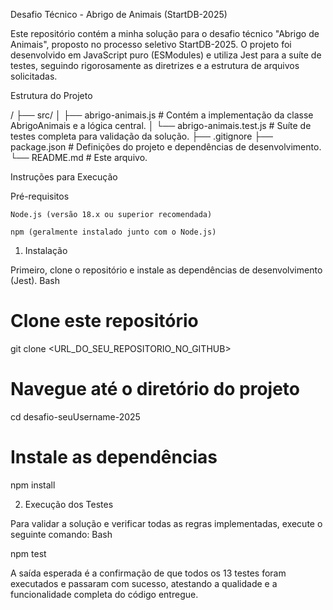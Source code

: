 
Desafio Técnico - Abrigo de Animais (StartDB-2025)

Este repositório contém a minha solução para o desafio técnico "Abrigo de Animais", proposto no processo seletivo StartDB-2025. O projeto foi desenvolvido em JavaScript puro (ESModules) e utiliza Jest para a suíte de testes, seguindo rigorosamente as diretrizes e a estrutura de arquivos solicitadas.

Estrutura do Projeto

/
├── src/
│   ├── abrigo-animais.js        # Contém a implementação da classe AbrigoAnimais e a lógica central.
│   └── abrigo-animais.test.js   # Suíte de testes completa para validação da solução.
├── .gitignore
├── package.json                 # Definições do projeto e dependências de desenvolvimento.
└── README.md                    # Este arquivo.

Instruções para Execução

Pré-requisitos

    Node.js (versão 18.x ou superior recomendada)

    npm (geralmente instalado junto com o Node.js)

1. Instalação

Primeiro, clone o repositório e instale as dependências de desenvolvimento (Jest).
Bash

# Clone este repositório
git clone <URL_DO_SEU_REPOSITORIO_NO_GITHUB>

# Navegue até o diretório do projeto
cd desafio-seuUsername-2025

# Instale as dependências
npm install

2. Execução dos Testes

Para validar a solução e verificar todas as regras implementadas, execute o seguinte comando:
Bash

npm test

A saída esperada é a confirmação de que todos os 13 testes foram executados e passaram com sucesso, atestando a qualidade e a funcionalidade completa do código entregue.
